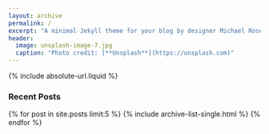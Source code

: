 ```yaml
---
layout: archive
permalink: /
excerpt: "A minimal Jekyll theme for your blog by designer Michael Rose."
header:
  image: unsplash-image-7.jpg
  caption: "Photo credit: [**Unsplash**](https://unsplash.com)"
---
```

{% include absolute-url.liquid %}

### Recent Posts

{% for post in site.posts limit:5 %}
  {% include archive-list-single.html %}
{% endfor %}